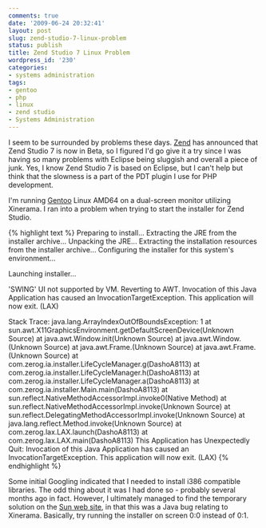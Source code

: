 ```yaml
---
comments: true
date: '2009-06-24 20:32:41'
layout: post
slug: zend-studio-7-linux-problem
status: publish
title: Zend Studio 7 Linux Problem
wordpress_id: '230'
categories:
- systems administration
tags:
- gentoo
- php
- linux
- zend studio
- Systems Administration
---
```


I seem to be surrounded by problems these days. <a href="http://www.zend.com/">Zend</a> has announced that Zend Studio 7 is now in Beta, so I figured I'd go give it a try since I was having so many problems with Eclipse being sluggish and overall a piece of junk. Yes, I know Zend Studio 7 is based on Eclipse, but I can't help but think that the slowness is a part of the PDT plugin I use for PHP development. 

I'm running <a href="http://www.gentoo.org/">Gentoo</a> Linux AMD64 on a dual-screen monitor utilizing Xinerama. I ran into a problem when trying to start the installer for Zend Studio.
<!--more-->
{% highlight text %}
Preparing to install...
Extracting the JRE from the installer archive...
Unpacking the JRE...
Extracting the installation resources from the installer archive...
Configuring the installer for this system's environment...

Launching installer...

'SWING' UI not supported by VM.  Reverting to AWT.
Invocation of this Java Application has caused an InvocationTargetException. This application will now exit. (LAX)

Stack Trace:
java.lang.ArrayIndexOutOfBoundsException: 1
	at sun.awt.X11GraphicsEnvironment.getDefaultScreenDevice(Unknown Source)
	at java.awt.Window.init(Unknown Source)
	at java.awt.Window.<init>(Unknown Source)
	at java.awt.Frame.<init>(Unknown Source)
	at java.awt.Frame.<init>(Unknown Source)
	at com.zerog.ia.installer.LifeCycleManager.g(DashoA8113)
	at com.zerog.ia.installer.LifeCycleManager.h(DashoA8113)
	at com.zerog.ia.installer.LifeCycleManager.a(DashoA8113)
	at com.zerog.ia.installer.Main.main(DashoA8113)
	at sun.reflect.NativeMethodAccessorImpl.invoke0(Native Method)
	at sun.reflect.NativeMethodAccessorImpl.invoke(Unknown Source)
	at sun.reflect.DelegatingMethodAccessorImpl.invoke(Unknown Source)
	at java.lang.reflect.Method.invoke(Unknown Source)
	at com.zerog.lax.LAX.launch(DashoA8113)
	at com.zerog.lax.LAX.main(DashoA8113)
This Application has Unexpectedly Quit: Invocation of this Java Application has caused an InvocationTargetException. This application will now exit. (LAX)
{% endhighlight %}

Some initial Googling indicated that I needed to install i386 compatible libraries. The odd thing about it was I had done so - probably several months ago in fact. However, I ultimately managed to find the temporary solution on the <a href="http://bugs.sun.com/view_bug.do?bug_id=6604044">Sun web site</a>, in that this was a Java bug relating to Xinerama. Basically, try running the installer on screen 0:0 instead of 0:1. 
